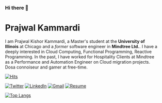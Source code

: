 ### Hi there 👋

# Prajwal Kammardi

I am Prajwal Kishor Kammardi, a Master's student at the **University of Illinois** at Chicago and a *former* software engineer in **Mindtree Ltd.**. I have a deeply interested in Cloud Computing, Functional Programming, Reactive Programming. In the past, I have worked for Hospitality Clients at Mindtree as a Performance and Automation Engineer on Cloud migration projects. Dosa connoiseur and gamer at free-time. 


[![Hits](https://hits.seeyoufarm.com/api/count/incr/badge.svg?url=https%3A%2F%2Fgithub.com%2Fprajwalkk&count_bg=%2379C83D&title_bg=%23555555&icon=&icon_color=%23E7E7E7&title=hits&edge_flat=false)](https://hits.seeyoufarm.com) <br />

[![Twitter](https://img.shields.io/badge/Twitter-1DA1F2?style=for-the-badge&logo=twitter&logoColor=white)](https://twitter.com/prajwalkk95)
[![LinkedIn](https://img.shields.io/badge/LinkedIn-0077B5?style=for-the-badge&logo=linkedin&logoColor=white)](https://linkedin.com/in/prajwalkkammardi)
[![Gmail](https://img.shields.io/badge/Gmail-D14836?style=for-the-badge&logo=gmail&logoColor=white)](mailto:prajwalkkammardi@gmail.com?subject=[Github])
[![Resume](https://img.shields.io/badge/RESUME-8CA1AF?style=for-the-badge&logo=Read-the-Docs&logoColor=white)](https://drive.google.com/file/d/1gnG7oeN9H-Ji_fhnDsahlX7H-_pACn7D/view?usp=sharing)

[![Top Langs](https://github-readme-stats.vercel.app/api/top-langs/?username=prajwalkk&langs_count=10&layout=compact&theme=dark)](https://github.com/anuraghazra/github-readme-stats)
<!--
**prajwalkk/prajwalkk** is a ✨ _special_ ✨ repository because its `README.md` (this file) appears on your GitHub profile.

Here are some ideas to get you started:

- 🔭 I’m currently working on ...
- 🌱 I’m currently learning ...
- 👯 I’m looking to collaborate on ...
- 🤔 I’m looking for help with ...
- 💬 Ask me about ...
- 📫 How to reach me: ...
- 😄 Pronouns: ...
- ⚡ Fun fact: ...
-->
